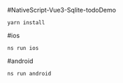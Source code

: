 #NativeScript-Vue3-Sqlite-todoDemo
```base
yarn install
```

#ios
```base
ns run ios
```

#android
```
ns run android
```
